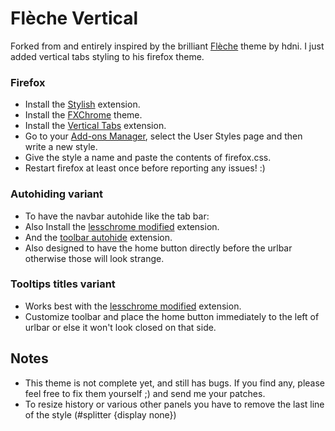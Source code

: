 # Flèche Vertical
Forked from and entirely inspired by the brilliant [Flèche](https://github.com/hdni/Fleche) theme by hdni. 
I just added vertical tabs styling to his firefox theme.

### Firefox
* Install the [Stylish](https://addons.mozilla.org/en-US/firefox/addon/stylish/) extension.
* Install the [FXChrome](https://addons.mozilla.org/en-US/firefox/addon/fxchrome/) theme.
* Install the [Vertical Tabs](https://addons.mozilla.org/en-us/firefox/addon/vertical-tabs/) extension.
* Go to your [Add-ons Manager](about:addons), select the User Styles page and then write a new style.
* Give the style a name and paste the contents of firefox.css.
* Restart firefox at least once before reporting any issues! :)

### Autohiding variant
* To have the navbar autohide like the tab bar: 
* Also Install the [lesschrome modified](https://addons.mozilla.org/en-US/firefox/addon/lesschrome-modified/) extension.
* And the [toolbar autohide](https://addons.mozilla.org/en-US/firefox/addon/fullscreen-toolbar-hover) extension.
* Also designed to have the home button directly before the urlbar otherwise those will look strange.

### Tooltips titles variant
* Works best with the [lesschrome modified](https://addons.mozilla.org/en-US/firefox/addon/lesschrome-modified/) extension.
* Customize toolbar and place the home button immediately to the left of urlbar or else it won't look closed on that side. 

## Notes
* This theme is not complete yet, and still has bugs. If you find any, please feel free to fix them yourself ;) and send me your patches.
* To resize history or various other panels you have to remove the last line of the style (#splitter {display none}) 

